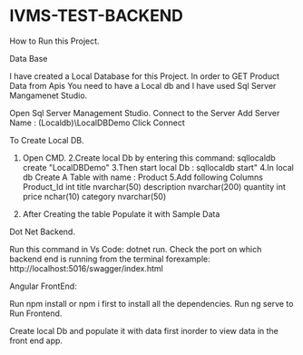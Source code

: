 # IVMS-TEST-BACKEND
How to Run this Project.

Data Base

I have created a Local Database for this Project.
In order to GET Product Data from Apis 
You need to have a Local db and I have used Sql Server Mangamenet Studio.

Open Sql Server Management Studio.
Connect to the Server 
Add Server Name : (Localdb)\LocalDBDemo
Click Connect

To Create Local DB.

1. Open CMD.
2.Create local Db by entering this command:   sqllocaldb create "LocalDBDemo"
3.Then start local Db : sqllocaldb start"
4.In local db Create A Table with name : Product
5.Add following Columns 
Product_Id	int
title	        nvarchar(50)
description	nvarchar(200)
quantity	int
price	        nchar(10)
category	nvarchar(50)

6. After Creating the table Populate it with Sample Data



Dot Net Backend.

Run this command in Vs Code: dotnet run.
Check the port on which backend end is running from the terminal forexample: http://localhost:5016/swagger/index.html

Angular FrontEnd:

Run npm install or npm i first to install all the dependencies.
Run ng serve to Run Frontend.



Create local Db and populate it with data first inorder to view data in the front end app.
